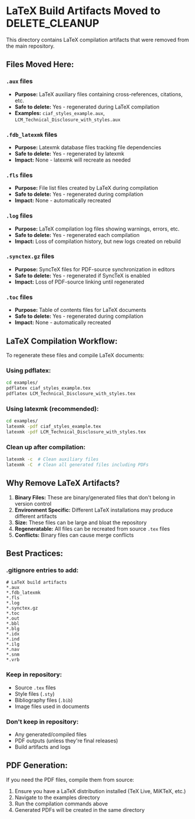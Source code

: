 # LaTeX Build Artifacts Moved to DELETE_CLEANUP

This directory contains LaTeX compilation artifacts that were removed from the main repository.

## Files Moved Here:

### `.aux` files
- **Purpose:** LaTeX auxiliary files containing cross-references, citations, etc.
- **Safe to delete:** Yes - regenerated during LaTeX compilation
- **Examples:** `ciaf_styles_example.aux`, `LCM_Technical_Disclosure_with_styles.aux`

### `.fdb_latexmk` files
- **Purpose:** Latexmk database files tracking file dependencies
- **Safe to delete:** Yes - regenerated by latexmk
- **Impact:** None - latexmk will recreate as needed

### `.fls` files
- **Purpose:** File list files created by LaTeX during compilation
- **Safe to delete:** Yes - regenerated during compilation
- **Impact:** None - automatically recreated

### `.log` files
- **Purpose:** LaTeX compilation log files showing warnings, errors, etc.
- **Safe to delete:** Yes - regenerated each compilation
- **Impact:** Loss of compilation history, but new logs created on rebuild

### `.synctex.gz` files
- **Purpose:** SyncTeX files for PDF-source synchronization in editors
- **Safe to delete:** Yes - regenerated if SyncTeX is enabled
- **Impact:** Loss of PDF-source linking until regenerated

### `.toc` files
- **Purpose:** Table of contents files for LaTeX documents
- **Safe to delete:** Yes - regenerated during compilation
- **Impact:** None - automatically recreated

## LaTeX Compilation Workflow:

To regenerate these files and compile LaTeX documents:

### Using pdflatex:
```bash
cd examples/
pdflatex ciaf_styles_example.tex
pdflatex LCM_Technical_Disclosure_with_styles.tex
```

### Using latexmk (recommended):
```bash
cd examples/
latexmk -pdf ciaf_styles_example.tex
latexmk -pdf LCM_Technical_Disclosure_with_styles.tex
```

### Clean up after compilation:
```bash
latexmk -c  # Clean auxiliary files
latexmk -C  # Clean all generated files including PDFs
```

## Why Remove LaTeX Artifacts?

1. **Binary Files:** These are binary/generated files that don't belong in version control
2. **Environment Specific:** Different LaTeX installations may produce different artifacts
3. **Size:** These files can be large and bloat the repository
4. **Regeneratable:** All files can be recreated from source `.tex` files
5. **Conflicts:** Binary files can cause merge conflicts

## Best Practices:

### .gitignore entries to add:
```
# LaTeX build artifacts
*.aux
*.fdb_latexmk
*.fls
*.log
*.synctex.gz
*.toc
*.out
*.bbl
*.blg
*.idx
*.ind
*.ilg
*.nav
*.snm
*.vrb
```

### Keep in repository:
- Source `.tex` files
- Style files (`.sty`)
- Bibliography files (`.bib`)
- Image files used in documents

### Don't keep in repository:
- Any generated/compiled files
- PDF outputs (unless they're final releases)
- Build artifacts and logs

## PDF Generation:

If you need the PDF files, compile them from source:
1. Ensure you have a LaTeX distribution installed (TeX Live, MiKTeX, etc.)
2. Navigate to the examples directory
3. Run the compilation commands above
4. Generated PDFs will be created in the same directory